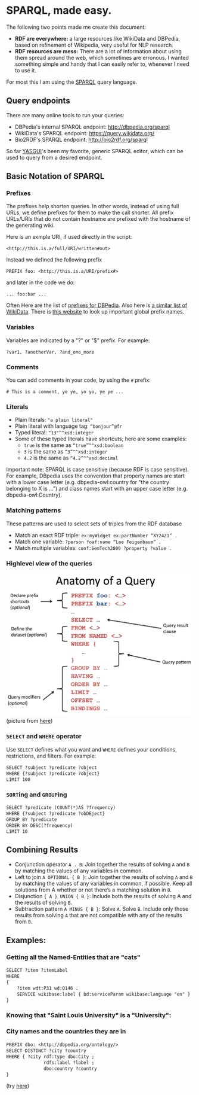 # SPARQL, made easy. 
The following two points made me create this document: 
 - **RDF are everywhere:** a large resources like WikiData and DBPedia, based on refinement of Wikipedia, very useful for NLP research. 
 - **RDF resources are mess:** There are a lot of information about using them spread around the web, which sometimes are erronous. I wanted something simple and handy that I can easily refer to, whenever I need to use it. 

For most this I am using the [SPARQL](https://en.wikipedia.org/wiki/SPARQL) query language. 

## Query endpoints 
There are many online tools to run your queries: 
 - DBPedia's internal SPARQL endpoint: http://dbpedia.org/sparql
 - WikiData's SPARQL endpoint: https://query.wikidata.org/
 - Bio2RDF's SPARQL endpoint: http://bio2rdf.org/sparql 

So far [YASGUI](http://yasgui.org)'s been my favorite, generic SPARQL editor, which can be used to query from a desired endpoint. 

## Basic Notation of SPARQL

### Prefixes 
The prefixes help shorten queries. In other words, instead of using full URLs, we define prefixes for them to make the call shorter. All prefix URLs/URIs that do not contain hostname are prefixed with the hostname of the generating wiki. 

Here is an exmple URI, if used directly in the script: 
```sparql 
<http://this.is.a/full/URI/written#out>
```
Instead we defined the following prefix
```sparql 
PREFIX foo: <http://this.is.a/URI/prefix#>
```
and later in the code we do: 
```sparql 
... foo:bar ... 
```

Often Here are the list of [prefixes for DBPedia](http://dbpedia.org/sparql?nsdecl). Also here is [a similar list of WikiData](https://www.mediawiki.org/wiki/Wikibase/Indexing/RDF_Dump_Format#Prefixes_used).  There is [this website](http://prefix.cc) to look up important global prefix names. 


### Variables
Variables are indicated by a "?" or "$" prefix. For example: 

```sparql 
?var1, ?anotherVar, ?and_one_more
```

### Comments 
You can add comments in your code, by using the `#` prefix: 
```sparql 
# This is a comment, ye ye, yo yo, ye ye ... 
```
### Literals 
 - Plain literals: `"a plain literal"`
 - Plain literal with language tag:  `“bonjour”@fr`
 - Typed literal: `"13"^^xsd:integer`
 - Some of these typed literals have shortcuts; here are some examples: 
 	- `true`  is the same as `“true”^^xsd:boolean`
	- `3`  is the same as `“3”^^xsd:integer`
	- `4.2` is the same as `“4.2”^^xsd:decimal`

Important note: SPARQL is case sensitive (because RDF is case sensitive). For example, DBpedia uses the convention that property names are start with a lower case letter (e.g. dbpedia-owl:country for "the country belonging to X is ...") and class names start with an upper case letter (e.g. dbpedia-owl:Country).
 

### Matching patterns 
These patterns are used to select sets of triples from the RDF database 

 - Match an exact RDF triple: `ex:myWidget ex:partNumber “XY24Z1” .`
 - Match one variable: `?person foaf:name “Lee Feigenbaum” .`
 - Match multiple variables: `conf:SemTech2009 ?property ?value .`

### Highlevel view of the queries 

![](sparql-architecture.png)
(picture from [here](http://www.iro.umontreal.ca/~lapalme/ift6281/sparql-1_1-cheat-sheet.pdf))

### `SELECT` and `WHERE` operator 

Use `SELECT` defines what you want and `WHERE` defines your conditions, restrictions, and filters. 
For example: 

```sparql 
SELECT ?subject ?predicate ?object
WHERE {?subject ?predicate ?object} 
LIMIT 100
```

### `SORT`ing and `GROUP`ing

```sparql  
SELECT ?predicate (COUNT(*)AS ?frequency)
WHERE {?subject ?predicate ?obDEject}
GROUP BY ?predicate
ORDER BY DESC(?frequency)
LIMIT 10
```

## Combining Results 
 - Conjunction operator `A . B`:  Join together the results of solving `A` and `B` by matching the 
 values of any variables in common.
 - Left to join `A OPTIONAL { B }`:  Join together the results of solving `A` and `B` by matching the
 values of any variables in common, if possible. Keep all solutions from A whether or
 not there’s a matching solution in `B`. 
 - Disjunction `{ A } UNION { B }`: Include both the results of solving A and the results of solving `B`.
 - Subtraction pattern `A MINUS { B }`: Solve `A`. Solve `B`. Include only those results from solving `A` 
 that are not compatible with any of the results from `B`.

## Examples:

### Getting all the Named-Entities that are "cats" 

```sparql
SELECT ?item ?itemLabel
WHERE
{
	?item wdt:P31 wd:Q146 .
	SERVICE wikibase:label { bd:serviceParam wikibase:language "en" }
}
```

### Knowing that "Saint Louis University" is a "University": 


### City names and the countries they are in 

```sparql 
PREFIX dbo: <http://dbpedia.org/ontology/> 
SELECT DISTINCT ?city ?country 
WHERE { ?city rdf:type dbo:City ; 
              rdfs:label ?label ; 
              dbo:country ?country 
}
```
(try [here](http://yasgui.org/short/BkhTcbkHg))



